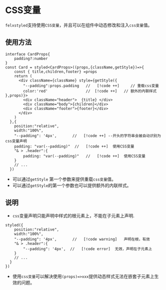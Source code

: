 # CSS变量

`felxstyled`支持使用`CSS变量`，并且可以在组件中动态修改和注入`css变量`值。

## 使用方法

```tsx {7}
interface CardProps{
    padding?:number
}
const Card = styled<CardProps>((props,{className,getStyle})=>{
    const { title,children,footer} =props
    return (
      <div className={className} style={getStyle({
        "--padding":props.padding   //   [!code ++]     // 重载css变量
        color:'red'                 //  [!code ++]   // 额外的内联样式
},props)}>  
        <div className="header">  {title} </div>
        <div className="body">{children}</div>
        <div className="footer">{footer}</div>
      </div>
    )
  },{ 
    position:"relative",
    width:"100%",
    "--padding": '4px',       //   [!code ++] --开头的字符串会被自动识别为css变量声明
    padding: "var(--padding)"  //   [!code ++]  使用CSS变量
    "& > .header":{
        padding: "var(--padding)"   //   [!code ++]  使用CSS变量
    }
    // ... 
  })    
```

- 可以通过`getStyle` 第一个参数来提供重载`css变量`值。
- 可以通过`getStyle`的第一个参数也可以提供额外的内联样式。

## 说明
 
- `css`变量声明只能声明中样式的根元素上，不能在子元素上声明.

```tsx
styled({ 
    position:"relative",
    width:"100%",
    "--padding": '4px',       //   [!code warning]   声明在根，有效
    "& > .header":{
        "--padding": '4px',  //   [!code error]  无效，声明在子元素上
    }
    // ... 
  }
})
```

- 使用`css变量`可以解决使用`(props)=>xxx`提供动态样式无法在嵌套子元素上生效的问题。



